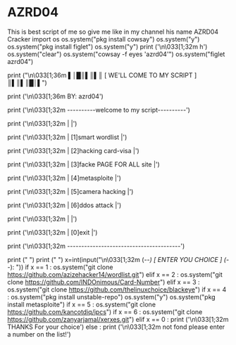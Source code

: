 # AZRD04
This is best script of me so give me like in my channel his name AZRD04 Cracker
import os
os.system("pkg install cowsay")
os.system("y")
os.system("pkg install figlet")
os.system("y")
print ('\n\033[1;32m h')
os.system("clear")
os.system("cowsay -f eyes 'azrd04'")
os.system("figlet azrd04")


print ("\n\033[1;36m      ▌│█║▌║▌║ [ WE'LL COME  TO MY SCRIPT ] ║▌║▌║█│▌")

print ('\n\033[1;36m                     BY: azrd04')


print ('\n\033[1;32m           ----------welcome to my script----------')

print ('\n\033[1;32m          |                                        |')

print ('\n\033[1;32m          |          [1]smart wordlist             |')

print ('\n\033[1;32m          |          [2]hacking card-visa          |')

print ('\n\033[1;32m          |          [3]facke PAGE FOR ALL site    |')

print ('\n\033[1;32m          |          [4]metasploite                |')

print ('\n\033[1;32m          |          [5]camera hacking             |')

print ('\n\033[1;32m          |          [6]ddos attack                |')

print ('\n\033[1;32m          |                                        |')

print ('\n\033[1;32m          |          [0]exit                       |')

print ('\n\033[1;32m           ----------------------------------------')


print ("             ")
print ("     ")
x=int(input("\n\033[1;32m         (-_-) [ ENTER YOU CHOICE ] (-_-): "))
if x == 1 :
    os.system("git clone https://github.com/azizehacker14/wordlist.git")
elif x == 2 :
    os.system("git clone https://github.com/INDOnimous/Card-Number")
elif x == 3 :
    os.system("git clone https://github.com/thelinuxchoice/blackeye")
if x == 4 :
    os.system("pkg install unstable-repo")
    os.system("y")
    os.system("pkg install metasploite")
if x == 5 :
    os.system("git clone https://github.com/kancotdiq/ipcs")
if x == 6 :
    os.system("git clone https://github.com/zanyarjamal/xerxes.git")
elif x == 0 :
    print ('\n\033[1;32m THANKS For your choice')
else :
    print ('\n\033[1;32m not fond please enter a number on the list!')
